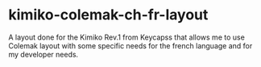 # kimiko-colemak-ch-fr-layout
A layout done for the Kimiko Rev.1 from Keycapss that allows me to use Colemak layout with some specific needs for the french language and for my developer needs.

